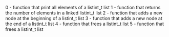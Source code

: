 0 - function that print all elements of a listint_t list
1 - function that returns the number of elements in a linked listint_t list
2 - function that adds a new node at the beginning of a listint_t list
3 - function that adds a new node at the end of a listint_t list
4 - function that frees a listint_t list
5 - function that frees a listint_t list
